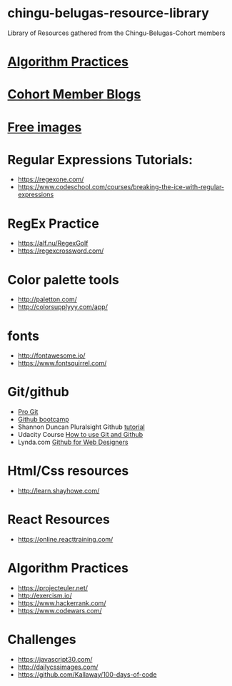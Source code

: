 # chingu-belugas-resource-library
Library of Resources gathered from the Chingu-Belugas-Cohort members

# [Algorithm Practices](algorithm-practice.md)

# [Cohort Member Blogs](member_blogs.md)

# [Free images](free-images.md)

# Regular Expressions Tutorials:

* https://regexone.com/
* https://www.codeschool.com/courses/breaking-the-ice-with-regular-expressions

# RegEx Practice

* https://alf.nu/RegexGolf
* https://regexcrossword.com/



# Color palette tools
* http://paletton.com/
* http://colorsupplyyy.com/app/

# fonts
* http://fontawesome.io/
* https://www.fontsquirrel.com/

# Git/github

* [Pro Git](https://git-scm.com/book/en/v2)
* [Github bootcamp](https://help.github.com)
* Shannon Duncan Pluralsight Github [tutorial](https://www.pluralsight.com/blog/software-development/github-tutorial)
* Udacity Course  [How to use Git and Github]( https://www.udacity.com/course/how-to-use-git-and-github--ud775)
* Lynda.com [Github for Web Designers](https://www.lynda.com/GitHub-tutorials/GitHub-Web-Designers/162276-2.html)

# Html/Css resources
* http://learn.shayhowe.com/

# React Resources
* https://online.reacttraining.com/

# Algorithm Practices
* https://projecteuler.net/
* http://exercism.io/
* https://www.hackerrank.com/
* https://www.codewars.com/

# Challenges
* https://javascript30.com/
* http://dailycssimages.com/
* https://github.com/Kallaway/100-days-of-code

